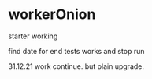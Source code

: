 # workerOnion

starter working

find date for end tests works
and stop run

31.12.21
work continue.
but plain upgrade.

